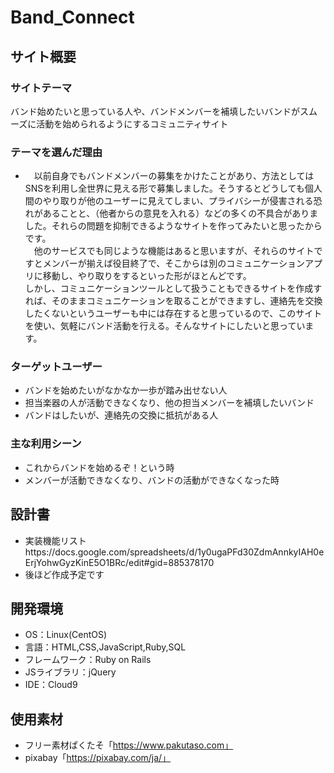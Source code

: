 # Band_Connect​

## サイト概要
### サイトテーマ
バンド始めたいと思っている人や、バンドメンバーを補填したいバンドがスムーズに活動を始められるようにするコミュニティサイト

### テーマを選んだ理由
- 　以前自身でもバンドメンバーの募集をかけたことがあり、方法としてはSNSを利用し全世界に見える形で募集しました。そうするとどうしても個人間のやり取りが他のユーザーに見えてしまい、プライバシーが侵害される恐れがあることと、（他者からの意見を入れる）などの多くの不具合がありました。それらの問題を抑制できるようなサイトを作ってみたいと思ったからです。<br>
　他のサービスでも同じような機能はあると思いますが、それらのサイトですとメンバーが揃えば役目終了で、そこからは別のコミュニケーションアプリに移動し、やり取りをするといった形がほとんどです。<br>
  しかし、コミュニケーションツールとして扱うこともできるサイトを作成すれば、そのままコミュニケーションを取ることができますし、連絡先を交換したくないというユーザーも中には存在すると思っているので、このサイトを使い、気軽にバンド活動を行える。そんなサイトにしたいと思っています。
​
### ターゲットユーザー
- バンドを始めたいがなかなか一歩が踏み出せない人
- 担当楽器の人が活動できなくなり、他の担当メンバーを補填したいバンド
- バンドはしたいが、連絡先の交換に抵抗がある人
​
### 主な利用シーン
- これからバンドを始めるぞ！という時
- メンバーが活動できなくなり、バンドの活動ができなくなった時

## 設計書
- 実装機能リストhttps://docs.google.com/spreadsheets/d/1y0ugaPFd30ZdmAnnkyIAH0eErjYohwGyzKinE5O1BRc/edit#gid=885378170
- 後ほど作成予定です
​
## 開発環境
- OS：Linux(CentOS)
- 言語：HTML,CSS,JavaScript,Ruby,SQL
- フレームワーク：Ruby on Rails
- JSライブラリ：jQuery
- IDE：Cloud9
​
## 使用素材
- フリー素材ぱくたそ「https://www.pakutaso.com」
- pixabay「https://pixabay.com/ja/」